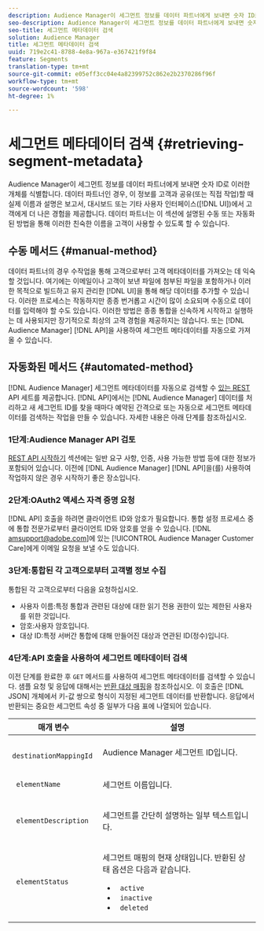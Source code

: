 ```yaml
---
description: Audience Manager이 세그먼트 정보를 데이터 파트너에게 보내면 숫자 ID로 이러한 개체를 식별합니다. 데이터 파트너인 경우, 이 정보를 고객과 공유(또는 직접 작업)할 때 실제 이름과 설명은 보고서, 대시보드 또는 기타 사용자 인터페이스(UI)에서 고객에게 더 나은 경험을 제공합니다. 데이터 파트너는 이 섹션에 설명된 수동 또는 자동화된 방법을 통해 이러한 친숙한 이름을 고객이 사용할 수 있도록 할 수 있습니다.
seo-description: Audience Manager이 세그먼트 정보를 데이터 파트너에게 보내면 숫자 ID로 이러한 개체를 식별합니다. 데이터 파트너인 경우, 이 정보를 고객과 공유(또는 직접 작업)할 때 실제 이름과 설명은 보고서, 대시보드 또는 기타 사용자 인터페이스(UI)에서 고객에게 더 나은 경험을 제공합니다. 데이터 파트너는 이 섹션에 설명된 수동 또는 자동화된 방법을 통해 이러한 친숙한 이름을 고객이 사용할 수 있도록 할 수 있습니다.
seo-title: 세그먼트 메타데이터 검색
solution: Audience Manager
title: 세그먼트 메타데이터 검색
uuid: 719e2c41-8788-4e8a-967a-e367421f9f84
feature: Segments
translation-type: tm+mt
source-git-commit: e05eff3cc04e4a82399752c862e2b2370286f96f
workflow-type: tm+mt
source-wordcount: '598'
ht-degree: 1%

---
```



# 세그먼트 메타데이터 검색 {#retrieving-segment-metadata}

Audience Manager이 세그먼트 정보를 데이터 파트너에게 보내면 숫자 ID로 이러한 개체를 식별합니다. 데이터 파트너인 경우, 이 정보를 고객과 공유(또는 직접 작업)할 때 실제 이름과 설명은 보고서, 대시보드 또는 기타 사용자 인터페이스([!DNL UI])에서 고객에게 더 나은 경험을 제공합니다. 데이터 파트너는 이 섹션에 설명된 수동 또는 자동화된 방법을 통해 이러한 친숙한 이름을 고객이 사용할 수 있도록 할 수 있습니다.

## 수동 메서드 {#manual-method}

데이터 파트너의 경우 수작업을 통해 고객으로부터 고객 메타데이터를 가져오는 데 익숙할 것입니다. 여기에는 이메일이나 고객이 보낸 파일에 첨부된 파일을 포함하거나 이러한 목적으로 빌드하고 유지 관리한 [!DNL UI]을 통해 해당 데이터를 추가할 수 있습니다. 이러한 프로세스는 작동하지만 종종 번거롭고 시간이 많이 소요되며 수동으로 데이터를 입력해야 할 수도 있습니다. 이러한 방법은 종종 통합을 신속하게 시작하고 실행하는 데 사용되지만 장기적으로 최상의 고객 경험을 제공하지는 않습니다. 또는 [!DNL Audience Manager] [!DNL API]을 사용하여 세그먼트 메타데이터를 자동으로 가져올 수 있습니다.

## 자동화된 메서드 {#automated-method}

[!DNL Audience Manager] 세그먼트 메타데이터를 자동으로 검색할 수  [있는 REST ](../../api/rest-api-main/rest-api-main.md) API 세트를 제공합니다. [!DNL API]에서는 [!DNL Audience Manager] 데이터를 처리하고 새 세그먼트 ID를 찾을 때마다 예약된 간격으로 또는 자동으로 세그먼트 메타데이터를 검색하는 작업을 만들 수 있습니다. 자세한 내용은 아래 단계를 참조하십시오.

### 1단계:Audience Manager API 검토

[REST API 시작하기](../../api/rest-api-main/aam-api-getting-started.md) 섹션에는 일반 요구 사항, 인증, 사용 가능한 방법 등에 대한 정보가 포함되어 있습니다. 이전에 [!DNL Audience Manager] [!DNL API]을(를) 사용하여 작업하지 않은 경우 시작하기 좋은 장소입니다.

### 2단계:OAuth2 액세스 자격 증명 요청

[!DNL API] 호출을 하려면 클라이언트 ID와 암호가 필요합니다. 통합 설정 프로세스 중에 통합 전문가로부터 클라이언트 ID와 암호를 얻을 수 있습니다. [!DNL amsupport@adobe.com]에 있는 [!UICONTROL Audience Manager Customer Care]에게 이메일 요청을 보낼 수도 있습니다.

### 3단계:통합된 각 고객으로부터 고객별 정보 수집

통합된 각 고객으로부터 다음을 요청하십시오.

* 사용자 이름:특정 통합과 관련된 대상에 대한 읽기 전용 권한이 있는 제한된 사용자를 위한 것입니다.
* 암호:사용자 암호입니다.
* 대상 ID:특정 서버간 통합에 대해 만들어진 대상과 연관된 ID(정수)입니다.

### 4단계:API 호출을 사용하여 세그먼트 메타데이터 검색

이전 단계를 완료한 후 `GET` 메서드를 사용하여 세그먼트 메타데이터를 검색할 수 있습니다. 샘플 요청 및 응답에 대해서는 [반환 대상 매핑](../../api/rest-api-main/aam-api-destinations/aam-api-retrieve-destinations.md#return-dest-mappings)을 참조하십시오. 이 호출은 [!DNL JSON] 개체에서 키-값 쌍으로 형식이 지정된 세그먼트 데이터를 반환합니다. 응답에서 반환되는 중요한 세그먼트 속성 중 일부가 다음 표에 나열되어 있습니다.

<table id="table_446384AE9A36408A9C570CB7DB72C3D6"> 
 <thead> 
  <tr> 
   <th colname="col1" class="entry"> 매개 변수 </th> 
   <th colname="col2" class="entry"> 설명 </th> 
  </tr> 
 </thead>
 <tbody> 
  <tr> 
   <td colname="col1"> <p> <code> destinationMappingId</code> </p> </td> 
   <td colname="col2"> <p><span class="keyword"> Audience Manager</span> 세그먼트 ID입니다. </p> </td> 
  </tr> 
  <tr> 
   <td colname="col1"> <p> <code> elementName</code> </p> </td> 
   <td colname="col2"> <p>세그먼트 이름입니다. </p> </td> 
  </tr> 
  <tr> 
   <td colname="col1"> <p> <code> elementDescription</code> </p> </td> 
   <td colname="col2"> <p>세그먼트를 간단히 설명하는 일부 텍스트입니다. </p> </td> 
  </tr> 
  <tr> 
   <td colname="col1"> <p> <code> elementStatus</code> </p> </td> 
   <td colname="col2"> <p>세그먼트 매핑의 현재 상태입니다. 반환된 상태 옵션은 다음과 같습니다. </p> 
    <ul id="ul_BA3A1F5A773D4ECD9A1A3A1118BDDA8A"> 
     <li id="li_A12B858BD0AD4F35BCD50A4D113D86FF"> <code> active</code> </li> 
     <li id="li_98C04A861C2D4364B5FBD24498E8E9C5"> <code> inactive</code> </li> 
     <li id="li_1913A10948894FF3B507C0A3FE775CC1"> <code> deleted</code> </li> 
    </ul> </td> 
  </tr> 
 </tbody> 
</table>